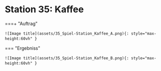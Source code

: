 
# Station 35: Kaffee


===+ "Auftrag"

    ![Image title](assets/35_Spiel-Station_Kaffee_A.png){: style="max-height:60vh" }


=== "Ergebniss"

    ![Image title](assets/35_Spiel-Station_Kaffee_B.png){: style="max-height:60vh" }
